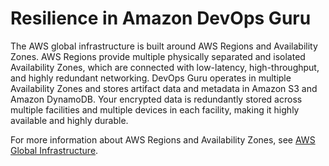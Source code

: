 # Resilience in Amazon DevOps Guru<a name="disaster-recovery-resiliency"></a>

The AWS global infrastructure is built around AWS Regions and Availability Zones\. AWS Regions provide multiple physically separated and isolated Availability Zones, which are connected with low\-latency, high\-throughput, and highly redundant networking\. DevOps Guru operates in multiple Availability Zones and stores artifact data and metadata in Amazon S3 and Amazon DynamoDB\. Your encrypted data is redundantly stored across multiple facilities and multiple devices in each facility, making it highly available and highly durable\.

For more information about AWS Regions and Availability Zones, see [AWS Global Infrastructure](https://aws.amazon.com/about-aws/global-infrastructure/)\.